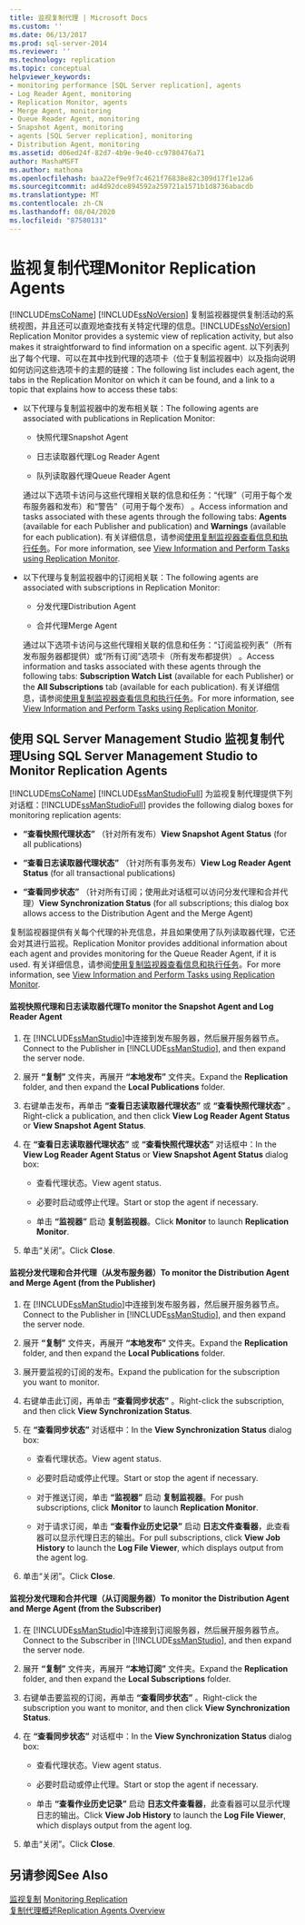 ```yaml
---
title: 监视复制代理 | Microsoft Docs
ms.custom: ''
ms.date: 06/13/2017
ms.prod: sql-server-2014
ms.reviewer: ''
ms.technology: replication
ms.topic: conceptual
helpviewer_keywords:
- monitoring performance [SQL Server replication], agents
- Log Reader Agent, monitoring
- Replication Monitor, agents
- Merge Agent, monitoring
- Queue Reader Agent, monitoring
- Snapshot Agent, monitoring
- agents [SQL Server replication], monitoring
- Distribution Agent, monitoring
ms.assetid: d06ed24f-82d7-4b9e-9e40-cc9780476a71
author: MashaMSFT
ms.author: mathoma
ms.openlocfilehash: baa22ef9e9f7c4621f76838e82c309d17f1e12a6
ms.sourcegitcommit: ad4d92dce894592a259721a1571b1d8736abacdb
ms.translationtype: MT
ms.contentlocale: zh-CN
ms.lasthandoff: 08/04/2020
ms.locfileid: "87580131"
---
```

# <a name="monitor-replication-agents"></a><span data-ttu-id="9b402-102">监视复制代理</span><span class="sxs-lookup"><span data-stu-id="9b402-102">Monitor Replication Agents</span></span>
  [!INCLUDE[msCoName](../../../includes/msconame-md.md)] <span data-ttu-id="9b402-103">[!INCLUDE[ssNoVersion](../../../includes/ssnoversion-md.md)] 复制监视器提供复制活动的系统视图，并且还可以直观地查找有关特定代理的信息。</span><span class="sxs-lookup"><span data-stu-id="9b402-103">[!INCLUDE[ssNoVersion](../../../includes/ssnoversion-md.md)] Replication Monitor provides a systemic view of replication activity, but also makes it straightforward to find information on a specific agent.</span></span> <span data-ttu-id="9b402-104">以下列表列出了每个代理、可以在其中找到代理的选项卡（位于复制监视器中）以及指向说明如何访问这些选项卡的主题的链接：</span><span class="sxs-lookup"><span data-stu-id="9b402-104">The following list includes each agent, the tabs in the Replication Monitor on which it can be found, and a link to a topic that explains how to access these tabs:</span></span>  
  
-   <span data-ttu-id="9b402-105">以下代理与复制监视器中的发布相关联：</span><span class="sxs-lookup"><span data-stu-id="9b402-105">The following agents are associated with publications in Replication Monitor:</span></span>  
  
    -   <span data-ttu-id="9b402-106">快照代理</span><span class="sxs-lookup"><span data-stu-id="9b402-106">Snapshot Agent</span></span>  
  
    -   <span data-ttu-id="9b402-107">日志读取器代理</span><span class="sxs-lookup"><span data-stu-id="9b402-107">Log Reader Agent</span></span>  
  
    -   <span data-ttu-id="9b402-108">队列读取器代理</span><span class="sxs-lookup"><span data-stu-id="9b402-108">Queue Reader Agent</span></span>  
  
     <span data-ttu-id="9b402-109">通过以下选项卡访问与这些代理相关联的信息和任务：“代理”（可用于每个发布服务器和发布）和“警告”（可用于每个发布） 。</span><span class="sxs-lookup"><span data-stu-id="9b402-109">Access information and tasks associated with these agents through the following tabs: **Agents** (available for each Publisher and publication) and **Warnings** (available for each publication).</span></span> <span data-ttu-id="9b402-110">有关详细信息，请参阅[使用复制监视器查看信息和执行任务](view-information-and-perform-tasks-replication-monitor.md)。</span><span class="sxs-lookup"><span data-stu-id="9b402-110">For more information, see [View Information and Perform Tasks using Replication Monitor](view-information-and-perform-tasks-replication-monitor.md).</span></span>  
  
-   <span data-ttu-id="9b402-111">以下代理与复制监视器中的订阅相关联：</span><span class="sxs-lookup"><span data-stu-id="9b402-111">The following agents are associated with subscriptions in Replication Monitor:</span></span>  
  
    -   <span data-ttu-id="9b402-112">分发代理</span><span class="sxs-lookup"><span data-stu-id="9b402-112">Distribution Agent</span></span>  
  
    -   <span data-ttu-id="9b402-113">合并代理</span><span class="sxs-lookup"><span data-stu-id="9b402-113">Merge Agent</span></span>  
  
     <span data-ttu-id="9b402-114">通过以下选项卡访问与这些代理相关联的信息和任务：“订阅监视列表”（所有发布服务器都提供）或“所有订阅”选项卡（所有发布都提供） 。</span><span class="sxs-lookup"><span data-stu-id="9b402-114">Access information and tasks associated with these agents through the following tabs: **Subscription Watch List** (available for each Publisher) or the **All Subscriptions** tab (available for each publication).</span></span> <span data-ttu-id="9b402-115">有关详细信息，请参阅[使用复制监视器查看信息和执行任务](view-information-and-perform-tasks-replication-monitor.md)。</span><span class="sxs-lookup"><span data-stu-id="9b402-115">For more information, see [View Information and Perform Tasks using Replication Monitor](view-information-and-perform-tasks-replication-monitor.md).</span></span>  
  
## <a name="using-sql-server-management-studio-to-monitor-replication-agents"></a><span data-ttu-id="9b402-116">使用 SQL Server Management Studio 监视复制代理</span><span class="sxs-lookup"><span data-stu-id="9b402-116">Using SQL Server Management Studio to Monitor Replication Agents</span></span>  
 [!INCLUDE[msCoName](../../../includes/msconame-md.md)] <span data-ttu-id="9b402-117">[!INCLUDE[ssManStudioFull](../../../includes/ssmanstudiofull-md.md)] 为监视复制代理提供下列对话框：</span><span class="sxs-lookup"><span data-stu-id="9b402-117">[!INCLUDE[ssManStudioFull](../../../includes/ssmanstudiofull-md.md)] provides the following dialog boxes for monitoring replication agents:</span></span>  
  
-   <span data-ttu-id="9b402-118">**“查看快照代理状态”** （针对所有发布）</span><span class="sxs-lookup"><span data-stu-id="9b402-118">**View Snapshot Agent Status** (for all publications)</span></span>  
  
-   <span data-ttu-id="9b402-119">**“查看日志读取器代理状态”** （针对所有事务发布）</span><span class="sxs-lookup"><span data-stu-id="9b402-119">**View Log Reader Agent Status** (for all transactional publications)</span></span>  
  
-   <span data-ttu-id="9b402-120">**“查看同步状态”** （针对所有订阅；使用此对话框可以访问分发代理和合并代理）</span><span class="sxs-lookup"><span data-stu-id="9b402-120">**View Synchronization Status** (for all subscriptions; this dialog box allows access to the Distribution Agent and the Merge Agent)</span></span>  
  
 <span data-ttu-id="9b402-121">复制监视器提供有关每个代理的补充信息，并且如果使用了队列读取器代理，它还会对其进行监视。</span><span class="sxs-lookup"><span data-stu-id="9b402-121">Replication Monitor provides additional information about each agent and provides monitoring for the Queue Reader Agent, if it is used.</span></span> <span data-ttu-id="9b402-122">有关详细信息，请参阅[使用复制监视器查看信息和执行任务](view-information-and-perform-tasks-replication-monitor.md)。</span><span class="sxs-lookup"><span data-stu-id="9b402-122">For more information, see [View Information and Perform Tasks using Replication Monitor](view-information-and-perform-tasks-replication-monitor.md).</span></span>  
  
#### <a name="to-monitor-the-snapshot-agent-and-log-reader-agent"></a><span data-ttu-id="9b402-123">监视快照代理和日志读取器代理</span><span class="sxs-lookup"><span data-stu-id="9b402-123">To monitor the Snapshot Agent and Log Reader Agent</span></span>  
  
1.  <span data-ttu-id="9b402-124">在 [!INCLUDE[ssManStudio](../../../includes/ssmanstudio-md.md)]中连接到发布服务器，然后展开服务器节点。</span><span class="sxs-lookup"><span data-stu-id="9b402-124">Connect to the Publisher in [!INCLUDE[ssManStudio](../../../includes/ssmanstudio-md.md)], and then expand the server node.</span></span>  
  
2.  <span data-ttu-id="9b402-125">展开 **“复制”** 文件夹，再展开 **“本地发布”** 文件夹。</span><span class="sxs-lookup"><span data-stu-id="9b402-125">Expand the **Replication** folder, and then expand the **Local Publications** folder.</span></span>  
  
3.  <span data-ttu-id="9b402-126">右键单击发布，再单击 **“查看日志读取器代理状态”** 或 **“查看快照代理状态”** 。</span><span class="sxs-lookup"><span data-stu-id="9b402-126">Right-click a publication, and then click **View Log Reader Agent Status** or **View Snapshot Agent Status**.</span></span>  
  
4.  <span data-ttu-id="9b402-127">在 **“查看日志读取器代理状态”** 或 **“查看快照代理状态”** 对话框中：</span><span class="sxs-lookup"><span data-stu-id="9b402-127">In the **View Log Reader Agent Status** or **View Snapshot Agent Status** dialog box:</span></span>  
  
    -   <span data-ttu-id="9b402-128">查看代理状态。</span><span class="sxs-lookup"><span data-stu-id="9b402-128">View agent status.</span></span>  
  
    -   <span data-ttu-id="9b402-129">必要时启动或停止代理。</span><span class="sxs-lookup"><span data-stu-id="9b402-129">Start or stop the agent if necessary.</span></span>  
  
    -   <span data-ttu-id="9b402-130">单击 **“监视器”** 启动 **复制监视器**。</span><span class="sxs-lookup"><span data-stu-id="9b402-130">Click **Monitor** to launch **Replication Monitor**.</span></span>  
  
5.  <span data-ttu-id="9b402-131">单击“关闭”。</span><span class="sxs-lookup"><span data-stu-id="9b402-131">Click **Close**.</span></span>  
  
#### <a name="to-monitor-the-distribution-agent-and-merge-agent-from-the-publisher"></a><span data-ttu-id="9b402-132">监视分发代理和合并代理（从发布服务器）</span><span class="sxs-lookup"><span data-stu-id="9b402-132">To monitor the Distribution Agent and Merge Agent (from the Publisher)</span></span>  
  
1.  <span data-ttu-id="9b402-133">在 [!INCLUDE[ssManStudio](../../../includes/ssmanstudio-md.md)]中连接到发布服务器，然后展开服务器节点。</span><span class="sxs-lookup"><span data-stu-id="9b402-133">Connect to the Publisher in [!INCLUDE[ssManStudio](../../../includes/ssmanstudio-md.md)], and then expand the server node.</span></span>  
  
2.  <span data-ttu-id="9b402-134">展开 **“复制”** 文件夹，再展开 **“本地发布”** 文件夹。</span><span class="sxs-lookup"><span data-stu-id="9b402-134">Expand the **Replication** folder, and then expand the **Local Publications** folder.</span></span>  
  
3.  <span data-ttu-id="9b402-135">展开要监视的订阅的发布。</span><span class="sxs-lookup"><span data-stu-id="9b402-135">Expand the publication for the subscription you want to monitor.</span></span>  
  
4.  <span data-ttu-id="9b402-136">右键单击此订阅，再单击 **“查看同步状态”** 。</span><span class="sxs-lookup"><span data-stu-id="9b402-136">Right-click the subscription, and then click **View Synchronization Status**.</span></span>  
  
5.  <span data-ttu-id="9b402-137">在 **“查看同步状态”** 对话框中：</span><span class="sxs-lookup"><span data-stu-id="9b402-137">In the **View Synchronization Status** dialog box:</span></span>  
  
    -   <span data-ttu-id="9b402-138">查看代理状态。</span><span class="sxs-lookup"><span data-stu-id="9b402-138">View agent status.</span></span>  
  
    -   <span data-ttu-id="9b402-139">必要时启动或停止代理。</span><span class="sxs-lookup"><span data-stu-id="9b402-139">Start or stop the agent if necessary.</span></span>  
  
    -   <span data-ttu-id="9b402-140">对于推送订阅，单击 **“监视器”** 启动 **复制监视器**。</span><span class="sxs-lookup"><span data-stu-id="9b402-140">For push subscriptions, click **Monitor** to launch **Replication Monitor**.</span></span>  
  
    -   <span data-ttu-id="9b402-141">对于请求订阅，单击 **“查看作业历史记录”** 启动 **日志文件查看器**，此查看器可以显示代理日志的输出。</span><span class="sxs-lookup"><span data-stu-id="9b402-141">For pull subscriptions, click **View Job History** to launch the **Log File Viewer**, which displays output from the agent log.</span></span>  
  
6.  <span data-ttu-id="9b402-142">单击“关闭”。</span><span class="sxs-lookup"><span data-stu-id="9b402-142">Click **Close**.</span></span>  
  
#### <a name="to-monitor-the-distribution-agent-and-merge-agent-from-the-subscriber"></a><span data-ttu-id="9b402-143">监视分发代理和合并代理（从订阅服务器）</span><span class="sxs-lookup"><span data-stu-id="9b402-143">To monitor the Distribution Agent and Merge Agent (from the Subscriber)</span></span>  
  
1.  <span data-ttu-id="9b402-144">在 [!INCLUDE[ssManStudio](../../../includes/ssmanstudio-md.md)]中连接到订阅服务器，然后展开服务器节点。</span><span class="sxs-lookup"><span data-stu-id="9b402-144">Connect to the Subscriber in [!INCLUDE[ssManStudio](../../../includes/ssmanstudio-md.md)], and then expand the server node.</span></span>  
  
2.  <span data-ttu-id="9b402-145">展开 **“复制”** 文件夹，再展开 **“本地订阅”** 文件夹。</span><span class="sxs-lookup"><span data-stu-id="9b402-145">Expand the **Replication** folder, and then expand the **Local Subscriptions** folder.</span></span>  
  
3.  <span data-ttu-id="9b402-146">右键单击要监视的订阅，再单击 **“查看同步状态”** 。</span><span class="sxs-lookup"><span data-stu-id="9b402-146">Right-click the subscription you want to monitor, and then click **View Synchronization Status**.</span></span>  
  
4.  <span data-ttu-id="9b402-147">在 **“查看同步状态”** 对话框中：</span><span class="sxs-lookup"><span data-stu-id="9b402-147">In the **View Synchronization Status** dialog box:</span></span>  
  
    -   <span data-ttu-id="9b402-148">查看代理状态。</span><span class="sxs-lookup"><span data-stu-id="9b402-148">View agent status.</span></span>  
  
    -   <span data-ttu-id="9b402-149">必要时启动或停止代理。</span><span class="sxs-lookup"><span data-stu-id="9b402-149">Start or stop the agent if necessary.</span></span>  
  
    -   <span data-ttu-id="9b402-150">单击 **“查看作业历史记录”** 启动 **日志文件查看器**，此查看器可以显示代理日志的输出。</span><span class="sxs-lookup"><span data-stu-id="9b402-150">Click **View Job History** to launch the **Log File Viewer**, which displays output from the agent log.</span></span>  
  
5.  <span data-ttu-id="9b402-151">单击“关闭”。</span><span class="sxs-lookup"><span data-stu-id="9b402-151">Click **Close**.</span></span>  
  
## <a name="see-also"></a><span data-ttu-id="9b402-152">另请参阅</span><span class="sxs-lookup"><span data-stu-id="9b402-152">See Also</span></span>  
 <span data-ttu-id="9b402-153">[监视复制](../monitoring-replication.md) </span><span class="sxs-lookup"><span data-stu-id="9b402-153">[Monitoring Replication](../monitoring-replication.md) </span></span>  
 [<span data-ttu-id="9b402-154">复制代理概述</span><span class="sxs-lookup"><span data-stu-id="9b402-154">Replication Agents Overview</span></span>](../agents/replication-agents-overview.md)  
  
  
